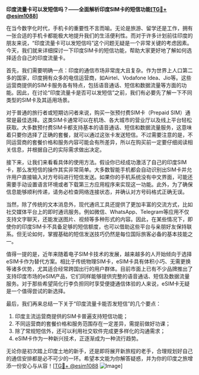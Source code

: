 **印度流量卡可以发短信吗？——全面解析印度SIM卡的短信功能[[TG💪+ @esim1088](https://t.me/s/esim1088)]**

在当今数字化时代，手机卡的重要性不言而喻。无论是旅游、留学还是工作，拥有一张合适的手机卡都能极大地提升我们的生活便利性。而对于许多计划前往印度的朋友来说，“印度流量卡可以发短信吗”这个问题无疑是一个非常关键的考虑因素。今天，我们就来详细探讨一下印度SIM卡的短信功能，帮助大家更好地了解如何选择适合自己的印度流量卡。

首先，我们需要明确一点：印度的通信市场非常庞大且复杂。作为世界上人口第二多的国家，印度拥有众多的电信运营商，如Airtel、Vodafone Idea、Jio等。这些运营商提供的SIM卡服务各有特点，包括语音通话、短信和数据流量等方面的功能。因此，在讨论“印度流量卡是否可以发短信”之前，我们有必要先了解一下不同类型的SIM卡及其适用场景。

对于普通的旅行者或短期访问者来说，购买一张预付费SIM卡（Prepaid SIM）通常是最佳选择。这类SIM卡通常可以在机场、各大城市的营业厅以及线上平台轻松获取。大多数预付费SIM卡都支持基本的语音通话、短信和数据流量服务，这意味着只要你选择了正确的套餐，就可以通过这张卡发送短信。不过需要注意的是，不同运营商的套餐价格和服务内容可能会有所差异，所以在购买前一定要仔细阅读相关信息，并根据自己的实际需求做出决定。

接下来，让我们来看看具体的使用方法。假设你已经成功激活了自己的印度SIM卡，那么发短信的操作其实非常简单。大多数智能手机都会自动识别出SIM卡并允许用户直接输入对方号码进行短信发送。如果你的手机系统没有中文界面，可能还需要手动设置语言环境或者下载第三方应用程序来实现这一功能。此外，为了确保信息能够顺利传递，请务必检查网络连接状态，并确认对方号码格式正确无误。

当然，除了传统的文本消息外，现代通讯工具还提供了更加丰富的交流方式，比如社交媒体平台上的即时通讯服务。例如微信、WhatsApp、Telegram等应用不仅支持文字聊天，还能发送图片、视频等多种形式的内容。因此，在某些情况下，即使你的印度SIM卡不具备足够的短信额度，也可以借助这些平台与亲朋好友保持联系。但无论如何，掌握基础的短信发送技巧仍然是每位国际旅客必备的基本技能之一。

值得一提的是，近年来随着电子SIM卡技术的发展，越来越多的人开始倾向于选择eSIM卡作为替代方案。相比于传统物理SIM卡，eSIM卡具有体积小巧、无需更换等诸多优势，尤其适合经常跨国出行的用户群体。目前市面上已有不少品牌推出了支持印度市场的eSIM产品，它们同样能够提供完整的语音通话、短信及数据流量服务。对于那些希望简化行李负担同时享受便捷通信体验的人来说，eSIM卡无疑是一个值得尝试的新选择。

最后，我们再来总结一下关于“印度流量卡能否发短信”的几个要点：
1. 印度主流运营商提供的SIM卡普遍支持短信功能；
2. 不同运营商的套餐价格和服务范围存在一定差异，需提前做好功课；
3. 除了常规短信外，还可以利用社交软件完成更多样化的沟通需求；
4. eSIM卡作为一种新兴技术，正逐渐成为一种流行趋势。

无论你是初次踏上印度土地的新手，还是即将展开新旅程的老手，合理规划好自己的通信安排都是必不可少的一环。希望本文能为你解答疑惑，并为你的印度之旅增添一份安心与从容！[[TG💪+ @esim1088](https://t.me/s/esim1088) ![Image](https://i.postimg.cc/4NQfJmqS/Snipaste-2025-05-13-00-14-12.png)]